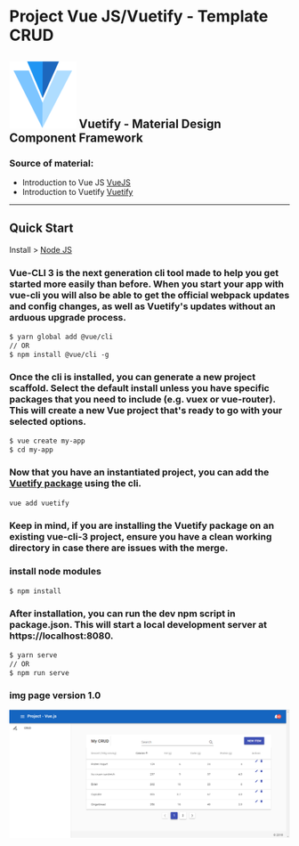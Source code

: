 # Project Vue JS/Vuetify - Template CRUD

## ![alt text](https://github.com/DIEGOPATRIOTA/vuetifyjs/blob/master/src/assets/logo.png "vuetifyjs") Vuetify - Material Design Component Framework



### Source of material: 

* Introduction to Vue JS [VueJS](https://vuejs.org/v2/guide/)
* Introduction to Vuetify [Vuetify](https://vuetifyjs.com/pt-BR/getting-started/quick-start)

---

## Quick Start

Install > [Node JS](https://nodejs.org/)

### Vue-CLI 3 is the next generation cli tool made to help you get started more easily than before. When you start your app with vue-cli you will also be able to get the official webpack updates and config changes, as well as Vuetify's updates without an arduous upgrade process.
```
$ yarn global add @vue/cli
// OR
$ npm install @vue/cli -g 	
```

### Once the cli is installed, you can generate a new project scaffold. Select the default install unless you have specific packages that you need to include (e.g. vuex or vue-router). This will create a new Vue project that's ready to go with your selected options.
```
$ vue create my-app
$ cd my-app
```

### Now that you have an instantiated project, you can add the [Vuetify package](https://github.com/vuetifyjs/vue-cli-plugin-vuetify) using the cli.
```
vue add vuetify
```

### Keep in mind, if you are installing the Vuetify package on an existing vue-cli-3 project, ensure you have a clean working directory in case there are issues with the merge.

### install node modules

```
$ npm install
```

### After installation, you can run the dev npm script in package.json. This will start a local development server at https://localhost:8080.

```
$ yarn serve
// OR
$ npm run serve
```

### img page version 1.0
![page vuejs](https://github.com/DIEGOPATRIOTA/vuetifyjs/blob/master/page-v1.png)